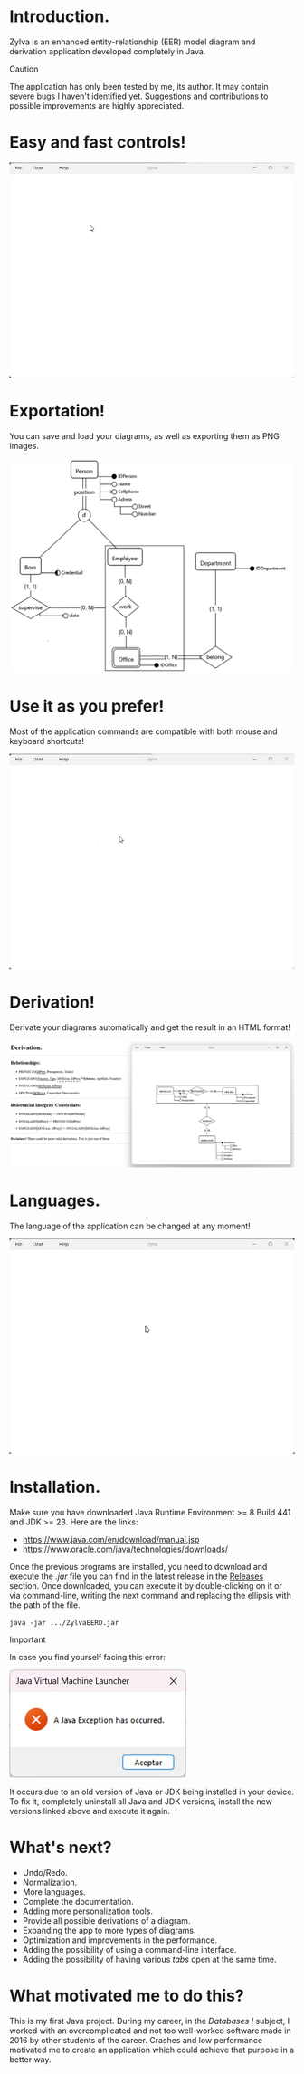# Introduction.

Zylva is an enhanced entity-relationship (EER) model diagram and derivation application developed completely in Java.

> [!CAUTION]
>
> The application has only been tested by me, its author.
> It may contain severe bugs I haven't identified yet.
> Suggestions and contributions to possible improvements are highly appreciated.

# Easy and fast controls!

![exampleCreation.gif](src/main/resources/multimedia/exampleCreation.gif)

# Exportation!

You can save and load your diagrams, as well as exporting them as PNG images.

![exampleDiagram.png](src/main/resources/multimedia/exampleDiagram.png)

# Use it as you prefer!

Most of the application commands are compatible with both mouse and keyboard shortcuts!

![mouseAndKeyboardControls.gif](src/main/resources/multimedia/mouseAndKeyboardControls.gif)

# Derivation!

Derivate your diagrams automatically and get the result in an HTML format!

![derivationExample.png](src/main/resources/multimedia/derivationExample.png)

# Languages.

The language of the application can be changed at any moment!

![languageSelection.gif](src/main/resources/multimedia/languageSelection.gif)

# Installation.

Make sure you have downloaded Java Runtime Environment >= 8 Build 441 and JDK >= 23. Here are the links:
- https://www.java.com/en/download/manual.jsp
- https://www.oracle.com/java/technologies/downloads/

Once the previous programs are installed, you need to download and execute the *.jar* file
you can find in the latest release in the [Releases](https://github.com/iroumec/Zylva-EERD/releases) section.
Once downloaded, you can execute it by double-clicking on it or via command-line,
writing the next command and replacing the ellipsis with the path of the file.

```
java -jar .../ZylvaEERD.jar
```

> [!IMPORTANT]
> 
> In case you find yourself facing this error:
> 
>![javaException.png](src/main/resources/multimedia/javaException.png)
> 
> It occurs due to an old version of Java or JDK being installed in your device.
> To fix it, completely uninstall all Java and JDK versions,
> install the new versions linked above and execute it again.

# What's next?

- Undo/Redo.
- Normalization.
- More languages.
- Complete the documentation.
- Adding more personalization tools.
- Provide all possible derivations of a diagram.
- Expanding the app to more types of diagrams.
- Optimization and improvements in the performance.
- Adding the possibility of using a command-line interface.
- Adding the possibility of having various *tabs* open at the same time.

# What motivated me to do this?

This is my first Java project. During my career, in the *Databases I* subject, I worked with an overcomplicated and
not too well-worked software made in 2016 by other students of the career. Crashes and low performance motivated me to
create an application which could achieve that purpose in a better way.
